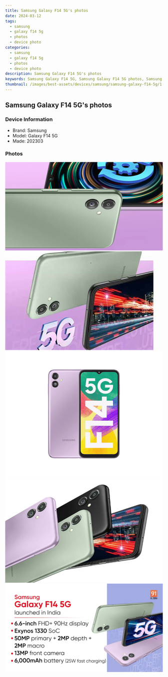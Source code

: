 ```yaml
---
title: Samsung Galaxy F14 5G's photos
date: 2024-03-12
tags: 
  - samsung
  - galaxy f14 5g
  - photos
  - device photo
categories: 
  - samsung
  - galaxy f14 5g
  - photos
  - device photo
description: Samsung Galaxy F14 5G's photos
keywords: Samsung Galaxy F14 5G, Samsung Galaxy F14 5G photos, Samsung Galaxy F14 5G device photo
thumbnail: /images/best-assets/devices/samsung/samsung-galaxy-f14-5g/1.jpg
---
```


## Samsung Galaxy F14 5G's photos

### Device Information

- Brand: Samsung
- Model: Galaxy F14 5G
- Made: 202303

### Photos

![/images/best-assets/devices/samsung/samsung-galaxy-f14-5g/1.jpg](/images/best-assets/devices/samsung/samsung-galaxy-f14-5g/1.jpg)
![/images/best-assets/devices/samsung/samsung-galaxy-f14-5g/2.jpg](/images/best-assets/devices/samsung/samsung-galaxy-f14-5g/2.jpg)
![/images/best-assets/devices/samsung/samsung-galaxy-f14-5g/3.jpg](/images/best-assets/devices/samsung/samsung-galaxy-f14-5g/3.jpg)
![/images/best-assets/devices/samsung/samsung-galaxy-f14-5g/4.jpg](/images/best-assets/devices/samsung/samsung-galaxy-f14-5g/4.jpg)
![/images/best-assets/devices/samsung/samsung-galaxy-f14-5g/5.jpg](/images/best-assets/devices/samsung/samsung-galaxy-f14-5g/5.jpg)
